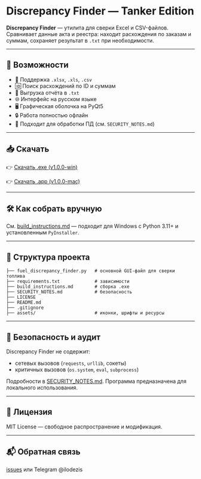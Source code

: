 # Discrepancy Finder — Tanker Edition

**Discrepancy Finder** — утилита для сверки Excel и CSV-файлов.
Сравнивает данные акта и реестра: находит расхождения по заказам и суммам, сохраняет результат в `.txt` при необходимости.

---

## 🔧 Возможности

- 📂 Поддержка `.xlsx`, `.xls`, `.csv`
- 🆔 Поиск расхождений по ID и суммам
- 💾 Выгрузка отчёта в `.txt`
- 🌐 Интерфейс на русском языке
- 🖥️ Графическая оболочка на PyQt5
- 🔒 Работа полностью офлайн
- 🪪 Подходит для обработки ПД (см. `SECURITY_NOTES.md`)

---

## 📥 Скачать

👉 [Скачать .exe (v1.0.0-win)](https://github.com/ilodezis/discrepancy-finder-tanker/releases/tag/v.1.0.0-win)

👉 [Скачать .app (v1.0.0-mac)](https://github.com/ilodezis/discrepancy-finder-tanker/releases/tag/v.1.0.0-mac)

---

## 🛠️ Как собрать вручную

См. [build_instructions.md](build_instructions.md) — подходит для Windows с Python 3.11+ и установленным `PyInstaller`.

---

## 🧾 Структура проекта

```plaintext
├── fuel_discrepancy_finder.py   # основной GUI-файл для сверки топлива
├── requirements.txt             # зависимости
├── build_instructions.md        # сборка .exe
├── SECURITY_NOTES.md            # безопасность
├── LICENSE
├── README.md
├── .gitignore
├── assets/                      # иконки, шрифты и ресурсы
```

---

## 🔐 Безопасность и аудит

Discrepancy Finder не содержит:

* сетевых вызовов (`requests`, `urllib`, сокеты)
* критичных вызовов (`os.system`, `eval`, `subprocess`)

Подробности в [SECURITY_NOTES.md](SECURITY_NOTES.md).
Программа предназначена для локального использования.

---

## 📄 Лицензия

MIT License — свободное распространение и модификация.

---

## 📬 Обратная связь

[issues](https://github.com/ilodezis/discrepancy-finder/issues) или Telegram @ilodezis
